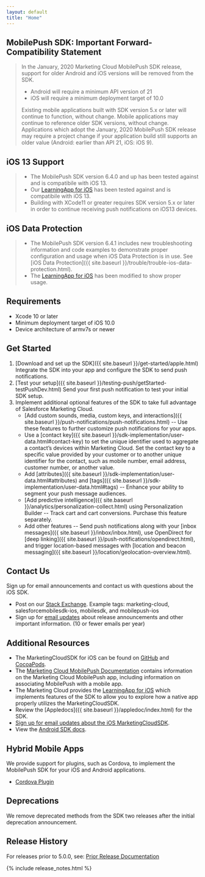 ```yaml
---
layout: default
title: "Home"
---
```


## MobilePush SDK: Important Forward-Compatibility Statement

> In the January, 2020 Marketing Cloud MobilePush SDK release, support for older Android and iOS versions will be removed from the SDK.
>
> - Android will require a minimum API version of 21
> - iOS will require a minimum deployment target of 10.0
>
> Existing mobile applications built with SDK version 5.x or later will continue to function, without change. Mobile applications may continue to reference older SDK versions, without change. Applications which adopt the January, 2020 MobilePush SDK release may require a project change if your application build still supports an older value (Android: earlier than API 21, iOS: iOS 9).

## iOS 13 Support

> - The MobilePush SDK version 6.4.0 and up has been tested against and is compatibile with iOS 13.
> - Our [LearningApp for iOS](https://github.com/salesforce-marketingcloud/MarketingCloudSDK-iOS/tree/master/LearningApp) has been tested against and is compatibile with iOS 13.
> - Building with XCode11 or greater requires SDK version 5.x or later in order to continue receiving push notifications on iOS13 devices.


## iOS Data Protection
> - The MobilePush SDK version 6.4.1 includes new troubleshooting information and code examples to demonstrate proper configuration and usage when iOS Data Protection is in use. See [iOS Data Protection]({{ site.baseurl }}/trouble/trouble-ios-data-protection.html).
> - The [LearningApp for iOS](https://github.com/salesforce-marketingcloud/MarketingCloudSDK-iOS/tree/master/LearningApp) has been modified to show proper usage.

## Requirements

* Xcode 10 or later
* Minimum deployment target of iOS 10.0
* Device architecture of armv7s or newer

## Get Started

1. [Download and set up the SDK]({{ site.baseurl }}/get-started/apple.html)
Integrate the SDK into your app and configure the SDK to send push notifications.
1. [Test your setup]({{ site.baseurl }}/testing-push/getStarted-testPushDev.html)
Send your first push notification to test your initial SDK setup.
1. Implement additional optional features of the SDK to take full advantage of Salesforce Marketing Cloud.
    * [Add custom sounds, media, custom keys, and interactions]({{ site.baseurl }}/push-notifications/push-notifications.html) -- Use these features to further customize push notifications for your apps.
    * Use a [contact key]({{ site.baseurl }}/sdk-implementation/user-data.html#contact-key) to set the unique identifier used to aggregate a contact’s devices within Marketing Cloud. Set the contact key to a specific value provided by your customer or to another unique identifier for the contact, such as mobile number, email address, customer number, or another value.
    * Add [attributes]({{ site.baseurl }}/sdk-implementation/user-data.html#attributes) and [tags]({{ site.baseurl }}/sdk-implementation/user-data.html#tags) -- Enhance your ability to segment your push message audiences.
    * [Add predictive intelligence]({{ site.baseurl }}/analytics/personalization-collect.html) using Personalization Builder -- Track cart and cart conversions. Purchase this feature separately.
    * Add other features -- Send push notifications along with your [inbox messages]({{ site.baseurl }}/inbox/inbox.html), use OpenDirect for [deep linking]({{ site.baseurl }}/push-notifications/opendirect.html), and trigger location-based messages with [location and beacon messaging]({{ site.baseurl }}/location/geolocation-overview.html).

## Contact Us

Sign up for email announcements and contact us with questions about the iOS SDK.
  * Post on our [Stack Exchange](https://salesforce.stackexchange.com/tags). Example tags: marketing-cloud, salesforcemobilesdk-ios, mobilesdk, and mobilepush-ios
  * Sign up for [email updates](http://pub.s1.exacttarget.com/2ujjacpet3t) about release announcements and other important information. (10 or fewer emails per year)

## Additional Resources

* The MarketingCloudSDK for iOS can be found on [GitHub](https://github.com/salesforce-marketingcloud/MarketingCloudSDK-iOS) and [CocoaPods](https://cocoapods.org/pods/MarketingCloudSDK).
* The <a href="https://help.salesforce.com/articleView?id=mc_mp_mobilepush.htm&type=5">Marketing Cloud MobilePush Documentation</a> contains information on the Marketing Cloud MobilePush app, including information on associating MobilePush with a mobile app.
* The Marketing Cloud provides the [LearningApp for iOS](https://github.com/salesforce-marketingcloud/MarketingCloudSDK-iOS/tree/master/LearningApp) which implements features of the SDK to allow you to explore how a native app properly utilizes the MarketingCloudSDK.
* Review the [Appledocs]({{ site.baseurl }}/appledoc/index.html) for the SDK.
* [Sign up for email updates about the iOS MarketingCloudSDK](http://pub.s1.exacttarget.com/2ujjacpet3t).<br/>
* View the [Android SDK docs](https://salesforce-marketingcloud.github.io/MarketingCloudSDK-Android).

## Hybrid Mobile Apps

We provide support for plugins, such as Cordova, to implement the MobilePush SDK for your iOS and Android applications.

* [Cordova Plugin](https://www.npmjs.com/package/cordova-plugin-marketingcloudsdk)

## Deprecations

We remove deprecated methods from the SDK two releases after the initial deprecation announcement.

## Release History

For releases prior to 5.0.0, see: <a href="http://salesforce-marketingcloud.github.io/JB4A-SDK-iOS/">Prior Release Documentation</a>

{% include release_notes.html %}
